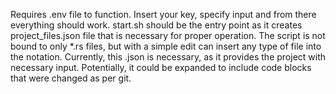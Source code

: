 Requires .env file to function. Insert your key, specify input and from there everything should work.
start.sh should be the entry point as it creates project_files.json file that is necessary for proper operation. 
The script is not bound to only *.rs files, but with a simple edit can insert any type of file into the notation.
Currently, this .json is necessary, as it provides the project with necessary input. Potentially, it could be expanded to include code blocks that were changed as per git.

